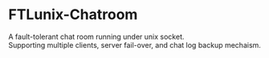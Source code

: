 # FTLunix-Chatroom
A fault-tolerant chat room running under unix socket.\
Supporting multiple clients, server fail-over, and chat log backup mechaism.

